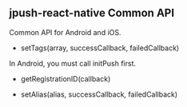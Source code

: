 ## jpush-react-native Common API

Common API for Android and iOS.

- setTags(array, successCallback, failedCallback)

In Android, you must call initPush first.

- getRegistrationID(callback)

- setAlias(alias, successCallback, failedCallback)